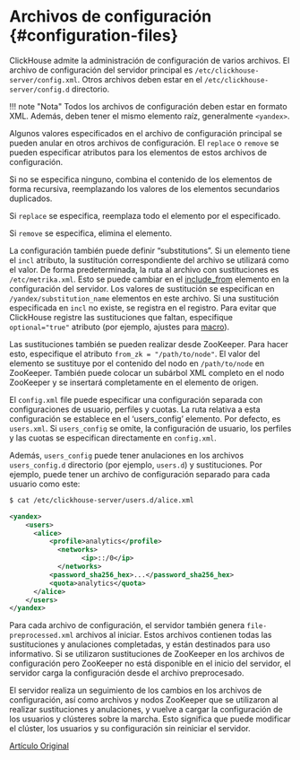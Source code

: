 # Archivos de configuración {#configuration-files}

ClickHouse admite la administración de configuración de varios archivos. El archivo de configuración del servidor principal es `/etc/clickhouse-server/config.xml`. Otros archivos deben estar en el `/etc/clickhouse-server/config.d` directorio.

!!! note "Nota"
    Todos los archivos de configuración deben estar en formato XML. Además, deben tener el mismo elemento raíz, generalmente `<yandex>`.

Algunos valores especificados en el archivo de configuración principal se pueden anular en otros archivos de configuración. El `replace` o `remove` se pueden especificar atributos para los elementos de estos archivos de configuración.

Si no se especifica ninguno, combina el contenido de los elementos de forma recursiva, reemplazando los valores de los elementos secundarios duplicados.

Si `replace` se especifica, reemplaza todo el elemento por el especificado.

Si `remove` se especifica, elimina el elemento.

La configuración también puede definir “substitutions”. Si un elemento tiene el `incl` atributo, la sustitución correspondiente del archivo se utilizará como el valor. De forma predeterminada, la ruta al archivo con sustituciones es `/etc/metrika.xml`. Esto se puede cambiar en el [include\_from](server_settings/settings.md#server_settings-include_from) elemento en la configuración del servidor. Los valores de sustitución se especifican en `/yandex/substitution_name` elementos en este archivo. Si una sustitución especificada en `incl` no existe, se registra en el registro. Para evitar que ClickHouse registre las sustituciones que faltan, especifique `optional="true"` atributo (por ejemplo, ajustes para [macro](server_settings/settings.md)).

Las sustituciones también se pueden realizar desde ZooKeeper. Para hacer esto, especifique el atributo `from_zk = "/path/to/node"`. El valor del elemento se sustituye por el contenido del nodo en `/path/to/node` en ZooKeeper. También puede colocar un subárbol XML completo en el nodo ZooKeeper y se insertará completamente en el elemento de origen.

El `config.xml` file puede especificar una configuración separada con configuraciones de usuario, perfiles y cuotas. La ruta relativa a esta configuración se establece en el ‘users\_config’ elemento. Por defecto, es `users.xml`. Si `users_config` se omite, la configuración de usuario, los perfiles y las cuotas se especifican directamente en `config.xml`.

Además, `users_config` puede tener anulaciones en los archivos `users_config.d` directorio (por ejemplo, `users.d`) y sustituciones. Por ejemplo, puede tener un archivo de configuración separado para cada usuario como este:

``` bash
$ cat /etc/clickhouse-server/users.d/alice.xml
```

``` xml
<yandex>
    <users>
      <alice>
          <profile>analytics</profile>
            <networks>
                  <ip>::/0</ip>
            </networks>
          <password_sha256_hex>...</password_sha256_hex>
          <quota>analytics</quota>
      </alice>
    </users>
</yandex>
```

Para cada archivo de configuración, el servidor también genera `file-preprocessed.xml` archivos al iniciar. Estos archivos contienen todas las sustituciones y anulaciones completadas, y están destinados para uso informativo. Si se utilizaron sustituciones de ZooKeeper en los archivos de configuración pero ZooKeeper no está disponible en el inicio del servidor, el servidor carga la configuración desde el archivo preprocesado.

El servidor realiza un seguimiento de los cambios en los archivos de configuración, así como archivos y nodos ZooKeeper que se utilizaron al realizar sustituciones y anulaciones, y vuelve a cargar la configuración de los usuarios y clústeres sobre la marcha. Esto significa que puede modificar el clúster, los usuarios y su configuración sin reiniciar el servidor.

[Artículo Original](https://clickhouse.tech/docs/es/operations/configuration_files/) <!--hide-->
